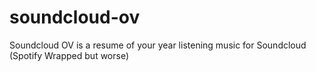 # soundcloud-ov
Soundcloud OV is a resume of your year listening music for Soundcloud (Spotify Wrapped but worse)
